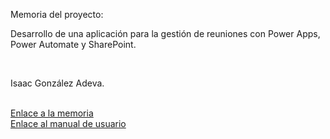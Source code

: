 Memoria del proyecto:
<br>
<p>Desarrollo de una aplicación para la gestión de reuniones con Power Apps, Power Automate y SharePoint.</p>
<br>
<p>Isaac González Adeva.</p>
<br>
<a href="https://github.com/IsaacGonade/TFG_Gestion_Reuniones/blob/main/Gonzalez_Adeva_Isaac_Memoria_ProyectoFinal_DAM25.pdf">Enlace a la memoria</a>
<br>
<a href="https://github.com/IsaacGonade/TFG_Gestion_Reuniones/blob/main/Gonz%C3%A1lez_Adeva_Isaac_Manual_ProyectoFinal_DAM25.pdf">Enlace al manual de usuario</a>

